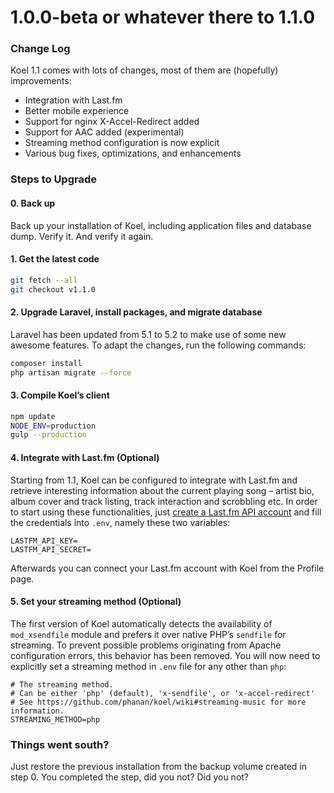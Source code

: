 # 1.0.0-beta or whatever there to 1.1.0

### Change Log

Koel 1.1 comes with lots of changes, most of them are (hopefully) improvements:

* Integration with Last.fm
* Better mobile experience
* Support for nginx X-Accel-Redirect added
* Support for AAC added (experimental)
* Streaming method configuration is now explicit
* Various bug fixes, optimizations, and enhancements

### Steps to Upgrade

#### 0. Back up 

Back up your installation of Koel, including application files and database dump. Verify it. And verify it again.

#### 1. Get the latest code

``` bash
git fetch --all
git checkout v1.1.0
```

#### 2. Upgrade Laravel, install packages, and migrate database

Laravel has been updated from 5.1 to 5.2 to make use of some new awesome features. To adapt the changes, run the following commands:

``` bash
composer install
php artisan migrate --force
```

#### 3. Compile Koel’s client

``` bash
npm update
NODE_ENV=production
gulp --production
```

#### 4. Integrate with Last.fm (Optional)

Starting from 1.1, Koel can be configured to integrate with Last.fm and retrieve interesting information about the current playing song – artist bio, album cover and track listing, track interaction and scrobbling etc. In order to start using these functionalities, just [create a Last.fm API account](http://www.last.fm/api/account/create) and fill the credentials into `.env`, namely these two variables:

```
LASTFM_API_KEY=
LASTFM_API_SECRET=
```

Afterwards you can connect your Last.fm account with Koel from the Profile page.

#### 5. Set your streaming method (Optional)

The first version of Koel automatically detects the availability of `mod_xsendfile` module and prefers it over native PHP’s `sendfile` for streaming. To prevent possible problems originating from Apache configuration errors, this behavior has been removed. You will now need to explicitly set a streaming method in `.env` file for any other than `php`:

```
# The streaming method.
# Can be either 'php' (default), 'x-sendfile', or 'x-accel-redirect'
# See https://github.com/phanan/koel/wiki#streaming-music for more information.
STREAMING_METHOD=php
```

### Things went south?

Just restore the previous installation from the backup volume created in step 0. You completed the step, did you not? Did you not?
